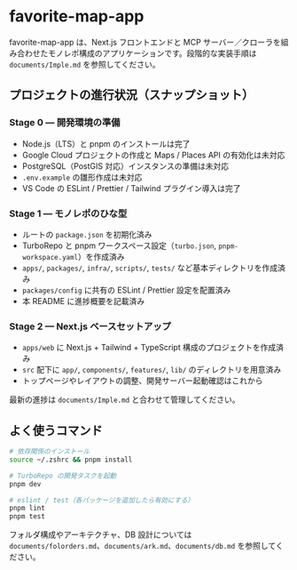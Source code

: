 # favorite-map-app

favorite-map-app は、Next.js フロントエンドと MCP サーバー／クローラを組み合わせたモノレポ構成のアプリケーションです。段階的な実装手順は `documents/Imple.md` を参照してください。

## プロジェクトの進行状況（スナップショット）

### Stage 0 — 開発環境の準備
- Node.js（LTS）と pnpm のインストールは完了
- Google Cloud プロジェクトの作成と Maps / Places API の有効化は未対応
- PostgreSQL（PostGIS 対応）インスタンスの準備は未対応
- `.env.example` の雛形作成は未対応
- VS Code の ESLint / Prettier / Tailwind プラグイン導入は完了

### Stage 1 — モノレポのひな型
- ルートの `package.json` を初期化済み
- TurboRepo と pnpm ワークスペース設定（`turbo.json`, `pnpm-workspace.yaml`）を作成済み
- `apps/`, `packages/`, `infra/`, `scripts/`, `tests/` など基本ディレクトリを作成済み
- `packages/config` に共有の ESLint / Prettier 設定を配置済み
- 本 README に進捗概要を記載済み

### Stage 2 — Next.js ベースセットアップ
- `apps/web` に Next.js + Tailwind + TypeScript 構成のプロジェクトを作成済み
- `src` 配下に `app/`, `components/`, `features/`, `lib/` のディレクトリを用意済み
- トップページやレイアウトの調整、開発サーバー起動確認はこれから

最新の進捗は `documents/Imple.md` と合わせて管理してください。

## よく使うコマンド

```bash
# 依存関係のインストール
source ~/.zshrc && pnpm install

# TurboRepo の開発タスクを起動
pnpm dev

# eslint / test（各パッケージを追加したら有効にする）
pnpm lint
pnpm test
```

フォルダ構成やアーキテクチャ、DB 設計については `documents/folorders.md`、`documents/ark.md`、`documents/db.md` を参照してください。
